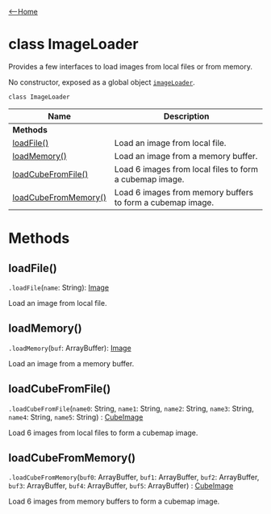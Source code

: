 [<--Home](index.html)

# class ImageLoader

Provides a few interfaces to load images from local files or from memory.

No constructor, exposed as a global object [`imageLoader`](index.html#global-objects).

`class ImageLoader`

| Name                                                          | Description                                                    |
| --------------------------------------------------------------| -------------------------------------------------------------- |
| **Methods**                                                   |                                                                |
| [loadFile()](#loadfile)                                       | Load an image from local file.                                 |
| [loadMemory()](#loadmemory)                                   | Load an image from a memory buffer.                            |
| [loadCubeFromFile()](#loadcubefromfile)                       | Load 6 images from local files to form a cubemap image.        |
| [loadCubeFromMemory()](#loadcubefrommemory)                   | Load 6 images from memory buffers to form a cubemap image.     |


# Methods

## loadFile()

`.loadFile`(`name`: String): [Image](Image.html)

Load an image from local file.

## loadMemory()

`.loadMemory`(`buf`: ArrayBuffer): [Image](Image.html)

Load an image from a memory buffer.

## loadCubeFromFile()

`.loadCubeFromFile`(`name0`: String, `name1`: String, `name2`: String, `name3`: String, `name4`: String, `name5`: String) : [CubeImage](CubeImage.html)

Load 6 images from local files to form a cubemap image.

## loadCubeFromMemory()

`.loadCubeFromMemory`(`buf0`: ArrayBuffer, `buf1`: ArrayBuffer, `buf2`: ArrayBuffer, `buf3`: ArrayBuffer, `buf4`: ArrayBuffer, `buf5`: ArrayBuffer) : [CubeImage](CubeImage.html) 

Load 6 images from memory buffers to form a cubemap image.
